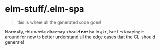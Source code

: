 # elm-stuff/.elm-spa
> this is where all the generated code goes!

Normally, this whole directory should __not__ be in `git`,
but I'm keeping it around for now to better understand
all the edge cases that the CLI should generate!
